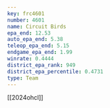```yaml
---
key: frc4601
number: 4601
name: Circuit Birds
epa_end: 12.53
auto_epa_end: 5.38
teleop_epa_end: 5.15
endgame_epa_end: 1.99
winrate: 0.4444
district_epa_rank: 949
district_epa_percentile: 0.4731
type: Team
---
```

[[2024ohcl]]
